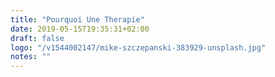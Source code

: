 ```yaml
---
title: "Pourquoi Une Therapie"
date: 2019-05-15T19:35:31+02:00
draft: false
logo: "/v1544002147/mike-szczepanski-383929-unsplash.jpg"
notes: ""
---
```


